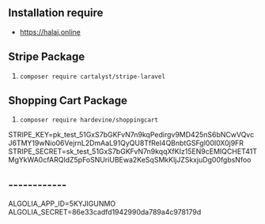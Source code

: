 

## Installation require

* https://halaj.online

## Stripe Package
1. `composer require cartalyst/stripe-laravel`

## Shopping Cart Package
1.  `composer require hardevine/shoppingcart`

STRIPE_KEY=pk_test_51GxS7bGKFvN7n9kqPedirgv9MD425nS6bNCwVQvcJ6TMY19wNio06VejrnL2DmAaL91QyQU8TfRel4QBnbtGSFgl00I0X0j9FR
STRIPE_SECRET=sk_test_51GxS7bGKFvN7n9kqqXfKIz15EN9cEMIQCHET41TMgYkWA0cfARQldZ5pFoSNUriUBEwa2KeSqSMkKljJZSkxjuDg00fgbsNfoo
## ------------
ALGOLIA_APP_ID=5KYJIGUNMO
ALGOLIA_SECRET=86e33cadfd1942990da789a4c978179d
